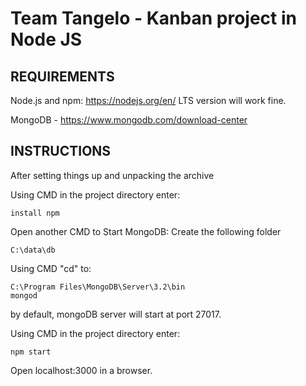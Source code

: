 # Team Tangelo - Kanban project in Node JS

REQUIREMENTS
------------
Node.js and npm: https://nodejs.org/en/
LTS version will work fine.

MongoDB - https://www.mongodb.com/download-center

INSTRUCTIONS
------------
After setting things up and unpacking the archive

Using CMD in the project directory enter:
```
install npm
```

Open another CMD to Start MongoDB:
Create the following folder
```
C:\data\db
```

Using CMD "cd" to:
```
C:\Program Files\MongoDB\Server\3.2\bin
mongod
```
by default, mongoDB server will start at port 27017.

Using CMD in the project directory enter:
```
npm start
```

Open localhost:3000 in a browser.
